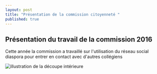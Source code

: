 ```yaml
---
layout: post
title: "Présentation de la commission citoyenneté "
published: true
---
```


## Présentation du travail de la commission 2016

Cette année la commission a travaillé sur l'utilisation du réseau social diaspora pour entrer en contact avec d'autres collégiens

![illustration de la découpe intérieure]({{site.baseurl}}/images/diaspora.png) 
